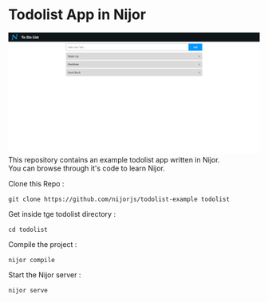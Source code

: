 # Todolist App in Nijor
![Todolist](./src/images/todolist.png)
This repository contains an example todolist app written in Nijor. <br>
You can browse through it's code to learn Nijor. <br>

Clone this Repo :
```
git clone https://github.com/nijorjs/todolist-example todolist
```
Get inside tge todolist directory :
```
cd todolist
```
Compile the project :
```
nijor compile
```
Start the Nijor server :
```
nijor serve
```